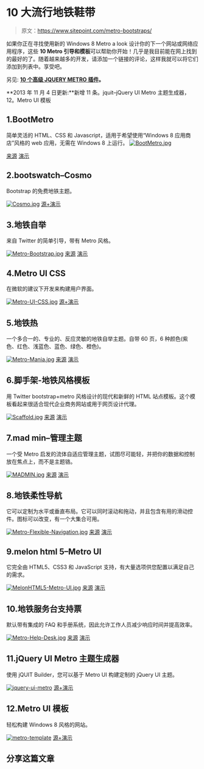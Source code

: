 # 10 大流行地铁鞋带

> 原文：<https://www.sitepoint.com/metro-bootstraps/>

如果你正在寻找使用新的 Windows 8 Metro a look 设计你的下一个网站或网络应用程序，这些 **10 Metro 引导和模板**可以帮助你开始！几乎是我目前能在网上找到的最好的了。随着越来越多的开发，请添加一个链接的评论，这样我就可以将它们添加到列表中。享受吧。

另见: **[10 个高级 JQUERY METRO 插件](http://www.jquery4u.com/plugins/premium-metro-plugins/)。**

**2013 年 11 月 4 日更新:**新增 11 条。jquit–jQuery UI Metro 主题生成器，12。Metro UI 模板

## 1.BootMetro

简单灵活的 HTML、CSS 和 Javascript，适用于希望使用“Windows 8 应用商店”风格的 web 应用，无需在 Windows 8 上运行。
[![BootMetro.jpg](img/1d934c11ce22e3c98c30add97f6119de.png)](http://aozora.github.com/bootmetro/)

[来源](http://aozora.github.com/bootmetro/) [演示](http://aozora.github.com/bootmetro/hub.html)

## 2.bootswatch–Cosmo

Bootstrap 的免费地铁主题。

[![Cosmo.jpg](img/b64b5a9659b0eb0b027f6c8d81454f06.png)](http://bootswatch.com/cosmo/) 
[源+演示](http://bootswatch.com/cosmo/)

## 3.地铁自举

来自 Twitter 的简单引导，带有 Metro 风格。

[![Metro-Bootstrap.jpg](img/b5ded609e43248468d46a41e38f1ad73.png)](https://github.com/TalksLab/metro-bootstrap#readme) 
[来源](https://github.com/TalksLab/metro-bootstrap#readme) [演示](http://talkslab.github.com/metro-bootstrap/components.html)

## 4.Metro UI CSS

在微软的建议下开发来构建用户界面。

[![Metro-UI-CSS.jpg](img/2b6517e8b7299a3f27346d0cdfb9d936.png)](http://metroui.org.ua/) 
[源+演示](http://metroui.org.ua/)

## 5.地铁热

一个多合一的、专业的、反应灵敏的地铁自举主题。自带 60 页，6 种颜色(紫色、红色、浅蓝色、蓝色、绿色、橙色)。

[![Metro-Mania.jpg](img/4e81188cfaf933e8d203e9ae27fb6684.png)](https://wrapbootstrap.com/theme/metro-mania-no.1-metro-bootstrap-theme-WB07F9G8L) 
[来源](https://wrapbootstrap.com/theme/metro-mania-no.1-metro-bootstrap-theme-WB07F9G8L) [演示](http://responsivewebinc.com/premium/metro/)

## 6.脚手架-地铁风格模板

用 Twitter bootstrap+metro 风格设计的现代和新鲜的 HTML 站点模板。这个模板看起来很适合现代企业商务网站或用于网页设计代理。

[![Scaffold.jpg](img/ee776a1225d43d955e9b88f84c4b638f.png)](https://wrapbootstrap.com/theme/scaffold-metro-style-template-WB013995G) 
[来源](https://wrapbootstrap.com/theme/scaffold-metro-style-template-WB013995G) [演示](http://wrapbootstrap.com/preview/WB013995G)

## 7.mad min–管理主题

一个受 Metro 启发的流体自适应管理主题，试图尽可能轻，并把你的数据和控制放在焦点上，而不是主题铬。

[![MADMIN.jpg](img/88cc11c67ba37221a4dc21c7b0929fa2.png)](https://wrapbootstrap.com/theme/madmin-admin-theme-WB042R743) 
[来源](https://wrapbootstrap.com/theme/madmin-admin-theme-WB042R743) [演示](http://wrapbootstrap.com/preview/WB042R743)

## 8.地铁柔性导航

它可以定制为水平或垂直布局。它可以同时滚动和拖动，并且包含有用的滑动控件。图标可以改变，有一个大集合可用。

[![Metro-Flexible-Navigation.jpg](img/7146b64247074573ef7896f96e78aee8.png)](http://codecanyon.net/item/-metro-flexible-navigation/2796746?ref=sdeering) 
[来源](http://codecanyon.net/item/-metro-flexible-navigation/2796746?ref=sdeering) [演示](http://codecanyon.net/item/-metro-flexible-navigation/full_screen_preview/2796746)

## 9.melon html 5–Metro UI

它完全由 HTML5、CSS3 和 JavaScript 支持，有大量选项供您配置以满足自己的需求。

[![MelonHTML5-Metro-UI.jpg](img/135336d54155dc5e6ab014b2265f1804.png)](http://codecanyon.net/item/melonhtml5-metro-ui/2986068?ref=sdeering) 
[来源](http://codecanyon.net/item/melonhtml5-metro-ui/2986068?ref=sdeering) [演示](http://codecanyon.net/item/melonhtml5-metro-ui/full_screen_preview/2986068)

## 10.地铁服务台支持票

默认带有集成的 FAQ 和手册系统，因此允许工作人员减少响应时间并提高效率。

[![Metro-Help-Desk.jpg](img/1a6913aa92c7bc93729d0e8b64bba975.png)](http://codecanyon.net/item/metro-help-desk-support-tickets/3281394?ref=sdeering) 
[来源](http://codecanyon.net/item/metro-help-desk-support-tickets/3281394?ref=sdeering) [演示](http://codecanyon.net/item/metro-help-desk-support-tickets/full_screen_preview/3281394)

## 11.jQuery UI Metro 主题生成器

使用 jQUIT Builder，您可以基于 Metro UI 构建定制的 jQuery UI 主题。

[![jquery-ui-metro](img/3f601fe29e68cfd2e0d6c20c5460cd96.png)](http://jquit.com/builder/) 
[源+演示](http://jquit.com/builder/)

## 12.Metro UI 模板

轻松构建 Windows 8 风格的网站。

[![metro-template](img/abb1ca8fd6ccf7da7cd09ffe811357d7.png)](http://metro-webdesign.info/) 
[源+演示](http://metro-webdesign.info/)

## 分享这篇文章